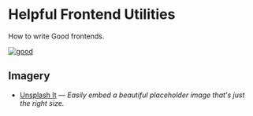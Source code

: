 # Helpful Frontend Utilities
How to write Good frontends.

[![good](http://builtbygood.co/img/logo.png)](http://builtbygood.co)


## Imagery

* [Unsplash It](https://unsplash.it/) — _Easily embed a beautiful placeholder image that's just the right size._